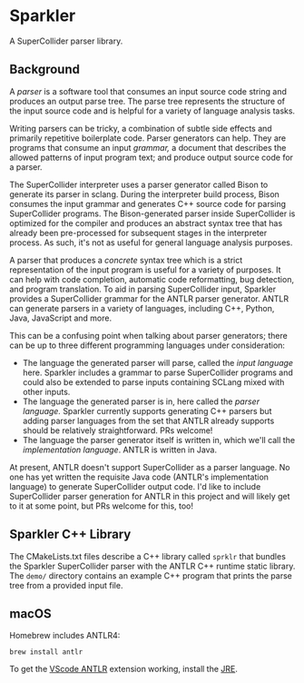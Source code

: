# Sparkler

A SuperCollider parser library.

## Background

A *parser* is a software tool that consumes an input source code string and produces an output parse tree. The parse
tree represents the structure of the input source code and is helpful for a variety of language analysis tasks.

Writing parsers can be tricky, a combination of subtle side effects and primarily repetitive boilerplate code. Parser
generators can help. They are programs that consume an input *grammar,* a document that describes the allowed patterns
of input program text; and produce output source code for a parser.

The SuperCollider interpreter uses a parser generator called Bison to generate its parser in sclang. During the
interpreter build process, Bison consumes the input grammar and generates C++ source code for parsing SuperCollider
programs. The Bison-generated parser inside SuperCollider is optimized for the compiler and produces an abstract syntax
tree that has already been pre-processed for subsequent stages in the interpreter process. As such, it's not as useful
for general language analysis purposes.

A parser that produces a *concrete* syntax tree which is a strict representation of the input program is useful for a
variety of purposes. It can help with code completion, automatic code reformatting, bug detection, and program
translation. To aid in parsing SuperCollider input, Sparkler provides a SuperCollider grammar for the ANTLR parser
generator. ANTLR can generate parsers in a variety of languages, including C++, Python, Java, JavaScript and more.

This can be a confusing point when talking about parser generators; there can be up to three different programming
languages under consideration:

* The language the generated parser will parse, called the *input language* here. Sparkler includes a grammar to parse
  SuperCollider programs and could also be extended to parse inputs containing SCLang mixed with other inputs.
* The language the generated parser is in, here called the *parser language.* Sparkler currently supports generating
  C++ parsers but adding parser languages from the set that ANTLR already supports should be relatively
  straightforward. PRs welcome!
* The language the parser generator itself is written in, which we'll call the *implementation language*. ANTLR is
  written in Java.

At present, ANTLR doesn't support SuperCollider as a parser language. No one has yet written the requisite Java code
(ANTLR's implementation language) to generate SuperCollider output code. I'd like to include SuperCollider parser
generation for ANTLR in this project and will likely get to it at some point, but PRs welcome for this, too!

## Sparkler C++ Library

The CMakeLists.txt files describe a C++ library called `sprklr` that bundles the Sparkler SuperCollider parser with the
ANTLR C++ runtime static library. The `demo/` directory contains an example C++ program that prints the parse tree from
a provided input file.

## macOS

Homebrew includes ANTLR4:

`brew install antlr`

To get the [VScode ANTLR](https://github.com/mike-lischke/vscode-antlr4) extension working, install the
[JRE](https://www.java.com/en/download/).
